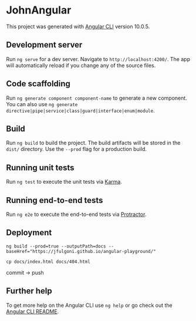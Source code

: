 # JohnAngular

This project was generated with [Angular CLI](https://github.com/angular/angular-cli) version 10.0.5.

## Development server

Run `ng serve` for a dev server. Navigate to `http://localhost:4200/`. The app will automatically reload if you change any of the source files.

## Code scaffolding

Run `ng generate component component-name` to generate a new component. You can also use `ng generate directive|pipe|service|class|guard|interface|enum|module`.

## Build

Run `ng build` to build the project. The build artifacts will be stored in the `dist/` directory. Use the `--prod` flag for a production build.

## Running unit tests

Run `ng test` to execute the unit tests via [Karma](https://karma-runner.github.io).

## Running end-to-end tests

Run `ng e2e` to execute the end-to-end tests via [Protractor](http://www.protractortest.org/).

## Deployment

`ng build --prod=true --outputPath=docs --baseHref="https://jfulgoni.github.io/angular-playground/"`

`cp docs/index.html docs/404.html`

commit -> push

## Further help

To get more help on the Angular CLI use `ng help` or go check out the [Angular CLI README](https://github.com/angular/angular-cli/blob/master/README.md).
